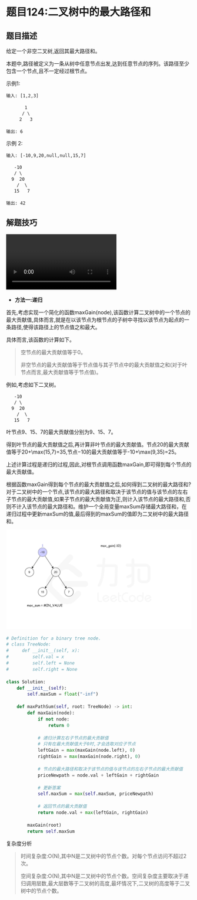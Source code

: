 # 题目124:二叉树中的最大路径和

## 题目描述

给定一个非空二叉树,返回其最大路径和。

本题中,路径被定义为一条从树中任意节点出发,达到任意节点的序列。该路径至少包含一个节点,且不一定经过根节点。

示例1:

```
输入: [1,2,3]

       1
      / \
     2   3

输出: 6
```

示例 2:

```
输入: [-10,9,20,null,null,15,7]

   -10
   / \
  9  20
    /  \
   15   7

输出: 42
```

## 解题技巧

<video src="
../images/a34df54b4455410eb0a6c4c4f566d240579b0375dc3740624245c453b2799e53.mp4
" controls />
 
* **方法一:递归**

首先,考虑实现一个简化的函数maxGain(node),该函数计算二叉树中的一个节点的最大贡献值,具体而言,就是在以该节点为根节点的子树中寻找以该节点为起点的一条路径,使得该路径上的节点值之和最大。

具体而言,该函数的计算如下。

> 空节点的最大贡献值等于0。
> 
> 非空节点的最大贡献值等于节点值与其子节点中的最大贡献值之和(对于叶节点而言,最大贡献值等于节点值)。

例如,考虑如下二叉树。

```
   -10
   / \
  9  20
    /  \
   15   7
```

叶节点9、15、7的最大贡献值分别为9、15、7。

得到叶节点的最大贡献值之后,再计算非叶节点的最大贡献值。节点20的最大贡献值等于20+\max(15,7)=35,节点−10的最大贡献值等于-10+\max(9,35)=25。

上述计算过程是递归的过程,因此,对根节点调用函数maxGain,即可得到每个节点的最大贡献值。

根据函数maxGain得到每个节点的最大贡献值之后,如何得到二叉树的最大路径和?对于二叉树中的一个节点,该节点的最大路径和取决于该节点的值与该节点的左右子节点的最大贡献值,如果子节点的最大贡献值为正,则计入该节点的最大路径和,否则不计入该节点的最大路径和。维护一个全局变量maxSum存储最大路径和，在递归过程中更新maxSum的值,最后得到的maxSum的值即为二叉树中的最大路径和。

![](images/binary_tree_maximum_path_sum.gif)

```python
# Definition for a binary tree node.
# class TreeNode:
#     def __init__(self, x):
#         self.val = x
#         self.left = None
#         self.right = None

class Solution:
    def __init__(self):
        self.maxSum = float("-inf")

    def maxPathSum(self, root: TreeNode) -> int:
        def maxGain(node):
            if not node:
                return 0

            # 递归计算左右子节点的最大贡献值
            # 只有在最大贡献值大于0时,才会选取对应子节点
            leftGain = max(maxGain(node.left), 0)
            rightGain = max(maxGain(node.right), 0)
            
            # 节点的最大路径和取决于该节点的值与该节点的左右子节点的最大贡献值
            priceNewpath = node.val + leftGain + rightGain
            
            # 更新答案
            self.maxSum = max(self.maxSum, priceNewpath)
        
            # 返回节点的最大贡献值
            return node.val + max(leftGain, rightGain)
   
        maxGain(root)
        return self.maxSum
```

复杂度分析

> 时间复杂度:O(N),其中N是二叉树中的节点个数。对每个节点访问不超过2次。
> 
> 空间复杂度:O(N),其中N是二叉树中的节点个数。空间复杂度主要取决于递归调用层数,最大层数等于二叉树的高度,最坏情况下,二叉树的高度等于二叉树中的节点个数。

